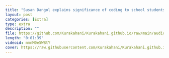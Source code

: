 ```yaml
---
title: "Susan Dangol explains significance of coding to school students #coding #nepal #shorts #kurakahani"
layout: post
categories: [Extra]
type: extra
description: ""
file: https://github.com/Kurakahani/Kurakahani.github.io/raw/main/audio_files/mmnM0e5WBtY.m4a
length: "0:01:39"
videoid: mmnM0e5WBtY
cover: https://raw.githubusercontent.com/Kurakahani/Kurakahani.github.io/main/images/mmnM0e5WBtY.jpg
---
```

